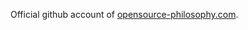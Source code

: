 Official github account of [opensource-philosophy.com](opensource-philosophy.com).

<!---
opensource-philosophy/opensource-philosophy is a ✨ special ✨ repository because its `README.md` (this file) appears on your GitHub profile.
You can click the Preview link to take a look at your changes.
--->
